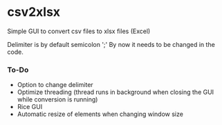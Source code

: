 # csv2xlsx
Simple GUI to convert csv files to xlsx files (Excel)

Delimiter is by default semicolon ';'
By now it needs to be changed in the code.


### To-Do
* Option to change delimiter
* Optimize threading (thread runs in background when closing the GUI while conversion is running)
* Rice GUI
* Automatic resize of elements when changing window size
